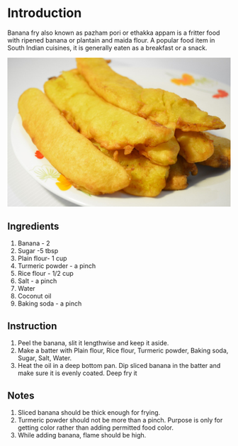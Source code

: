 # Introduction
 Banana fry also known as pazham pori or ethakka appam is a fritter food with ripened banana or plantain and maida flour. A popular food item in South Indian cuisines, it is generally eaten as a breakfast or a snack.

 ![Banana fry](banana_fry.jpg)

## Ingredients

1. Banana - 2
2. Sugar -5 tbsp
3. Plain flour- 1 cup
4. Turmeric powder - a pinch
5. Rice flour - 1/2 cup
6. Salt - a pinch
7. Water
8. Coconut oil
9. Baking soda - a pinch

## Instruction

1. Peel the banana, slit it lengthwise and keep it aside.
2. Make a batter with Plain flour, Rice flour, Turmeric powder, Baking soda, Sugar, Salt, Water.
3. Heat the oil in a deep bottom pan. Dip sliced banana in the batter and make sure it is evenly coated. Deep fry it

## Notes
1. Sliced banana should be thick enough for frying.
2. Turmeric powder should not be more than a pinch. Purpose is only for getting color rather than adding permitted food color.
3. While adding banana, flame should be high.

